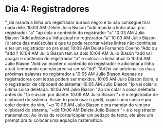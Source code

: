 # Dia 4: Registradores

"_dd manda a linha pro registrador buraco negro e tu não consegue tirar nada dele.
10:03 AM
Delete
Julio Biason
"add manda a linha atual pro registrador "a"
"ap cola o conteúdo do registrador "a"
10:03 AM
Julio Biason
"Add adiciona a linha atual no registrador "a"
10:03 AM
Julio Biason
(o lance das maiúsculas é que tu pode recortar várias linhas não-contínuas e ter um registrador só pra elas)
10:03 AM
Delete
Fernando Coelho
"Add ou "add ?
10:04 AM
Julio Biason
tem os dois
10:04 AM
Julio Biason
"add vai apagar o conteúdo do registrador "a" e colocar a linha atual lá
10:04 AM
Julio Biason
"Add vai manter o conteúdo do registrador e adicionar a linha atual.
lembrando que não precisa ser só "dd". "Ad2w vai adicionar as duas próximas palavras no registrador a
10:05 AM
Julio Biason
Apenas os registradores com letras podem ser mexidos.
10:05 AM
Julio Biason
(bom, e o registrador de clipboard do sistema)
10:05 AM
Julio Biason
"1p vai colar a última coisa deletada.
10:06 AM
Julio Biason
"2p vai colar a coisa deletada antes do "1p e assim por diante.
10:06 AM
Julio Biason
"+ é o registrador de clipboard do sistema. Assim tu pode usar o gedit, copiar uma coisa e pra colar dentro do vim, "+p
10:06 AM
Julio Biason
e pra mandar do vim pro clipboard do sistema, "+dd
10:06 AM
Delete
Julio Biason
"= é o registrador matemático: Ao invés de recortar/copiar um pedaço de texto, ele abre um prompt pra tu colocar uma equação matemática.

